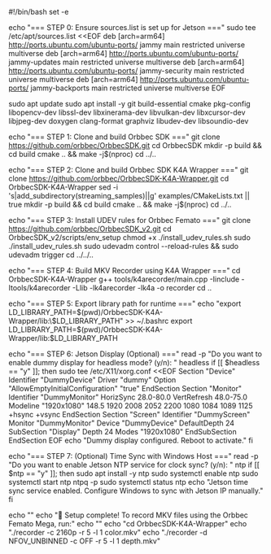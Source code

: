 #!/bin/bash
set -e

echo "=== STEP 0: Ensure sources.list is set up for Jetson ==="
sudo tee /etc/apt/sources.list <<EOF
deb [arch=arm64] http://ports.ubuntu.com/ubuntu-ports/ jammy main restricted universe multiverse
deb [arch=arm64] http://ports.ubuntu.com/ubuntu-ports/ jammy-updates main restricted universe multiverse
deb [arch=arm64] http://ports.ubuntu.com/ubuntu-ports/ jammy-security main restricted universe multiverse
deb [arch=arm64] http://ports.ubuntu.com/ubuntu-ports/ jammy-backports main restricted universe multiverse
EOF

sudo apt update
sudo apt install -y git build-essential cmake pkg-config libopencv-dev libssl-dev libxinerama-dev libvulkan-dev libxcursor-dev libjpeg-dev doxygen clang-format graphviz libudev-dev libsoundio-dev

echo "=== STEP 1: Clone and build Orbbec SDK ==="
git clone https://github.com/orbbec/OrbbecSDK.git
cd OrbbecSDK
mkdir -p build && cd build
cmake .. && make -j$(nproc)
cd ../..

echo "=== STEP 2: Clone and build Orbbec SDK K4A Wrapper ==="
git clone https://github.com/orbbec/OrbbecSDK-K4A-Wrapper.git
cd OrbbecSDK-K4A-Wrapper
sed -i 's|add_subdirectory(streaming_samples)||g' examples/CMakeLists.txt || true
mkdir -p build && cd build
cmake .. && make -j$(nproc)
cd ../..

echo "=== STEP 3: Install UDEV rules for Orbbec Femato ==="
git clone https://github.com/orbbec/OrbbecSDK_v2.git
cd OrbbecSDK_v2/scripts/env_setup
chmod +x ./install_udev_rules.sh
sudo ./install_udev_rules.sh
sudo udevadm control --reload-rules && sudo udevadm trigger
cd ../../..

echo "=== STEP 4: Build MKV Recorder using K4A Wrapper ==="
cd OrbbecSDK-K4A-Wrapper
g++ tools/k4arecorder/main.cpp -Iinclude -Itools/k4arecorder -Llib -lk4arecorder -lk4a -o recorder
cd ..

echo "=== STEP 5: Export library path for runtime ==="
echo "export LD_LIBRARY_PATH=$(pwd)/OrbbecSDK-K4A-Wrapper/lib:\$LD_LIBRARY_PATH" >> ~/.bashrc
export LD_LIBRARY_PATH=$(pwd)/OrbbecSDK-K4A-Wrapper/lib:$LD_LIBRARY_PATH

echo "=== STEP 6: Jetson Display (Optional) ==="
read -p "Do you want to enable dummy display for headless mode? (y/n): " headless
if [[ $headless == "y" ]]; then
    sudo tee /etc/X11/xorg.conf <<EOF
Section "Device"
    Identifier  "DummyDevice"
    Driver      "dummy"
    Option      "AllowEmptyInitialConfiguration" "true"
EndSection
Section "Monitor"
    Identifier "DummyMonitor"
    HorizSync   28.0-80.0
    VertRefresh 48.0-75.0
    Modeline "1920x1080" 148.5 1920 2008 2052 2200 1080 1084 1089 1125 +hsync +vsync
EndSection
Section "Screen"
    Identifier "DummyScreen"
    Monitor    "DummyMonitor"
    Device     "DummyDevice"
    DefaultDepth 24
    SubSection "Display"
        Depth 24
        Modes "1920x1080"
    EndSubSection
EndSection
EOF
    echo "Dummy display configured. Reboot to activate."
fi

echo "=== STEP 7: (Optional) Time Sync with Windows Host ==="
read -p "Do you want to enable Jetson NTP service for clock sync? (y/n): " ntp
if [[ $ntp == "y" ]]; then
    sudo apt install -y ntp
    sudo systemctl enable ntp
    sudo systemctl start ntp
    ntpq -p
    sudo systemctl status ntp
    echo "Jetson time sync service enabled. Configure Windows to sync with Jetson IP manually."
fi

echo ""
echo "🎉 Setup complete! To record MKV files using the Orbbec Femato Mega, run:"
echo ""
echo "cd OrbbecSDK-K4A-Wrapper"
echo "./recorder -c 2160p -r 5 -l 1 color.mkv"
echo "./recorder -d NFOV_UNBINNED -c OFF -r 5 -l 1 depth.mkv"
